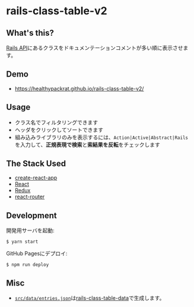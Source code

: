 # rails-class-table-v2

## What's this?

[Rails API](https://api.rubyonrails.org)にあるクラスをドキュメンテーションコメントが多い順に表示させます。

## Demo

  * <https://healthypackrat.github.io/rails-class-table-v2/>

## Usage

  * クラス名でフィルタリングできます
  * ヘッダをクリックしてソートできます
  * 組み込みライブラリのみを表示するには、`Action|Active|Abstract|Rails`を入力して、**正規表現で検索**と**索結果を反転**をチェックします

## The Stack Used

  * [create-react-app](https://create-react-app.dev/)
  * [React](https://reactjs.org/)
  * [Redux](https://redux.js.org/)
  * [react-router](https://reacttraining.com/react-router/)

## Development

開発用サーバを起動:

```
$ yarn start
```

GitHub Pagesにデプロイ:

```
$ npm run deploy
```

## Misc

  * [`src/data/entries.json`](src/data/entries.json)は[rails-class-table-data](https://github.com/healthypackrat/rails-class-table-data)で生成します。
